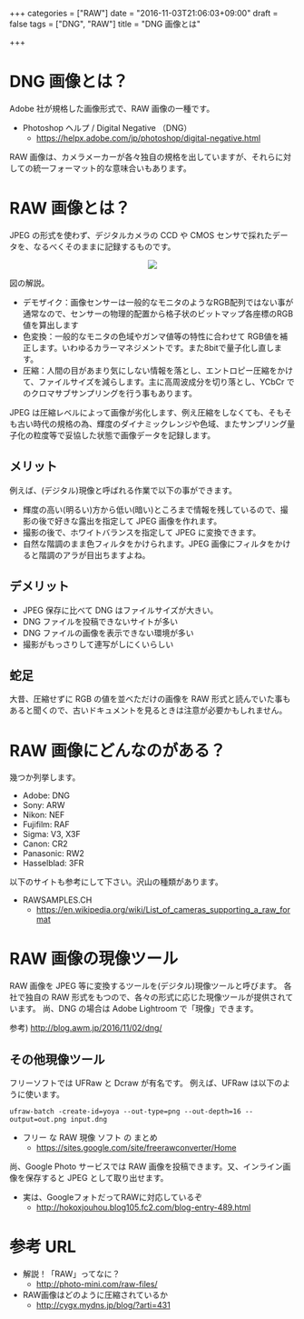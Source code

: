+++
categories = ["RAW"]
date = "2016-11-03T21:06:03+09:00"
draft = false
tags = ["DNG", "RAW"]
title = "DNG 画像とは"

+++

# DNG 画像とは？

Adobe 社が規格した画像形式で、RAW 画像の一種です。

- Photoshop ヘルプ / Digital Negative （DNG）
  -  https://helpx.adobe.com/jp/photoshop/digital-negative.html

RAW 画像は、カメラメーカーが各々独自の規格を出していますが、それらに対しての統一フォーマット的な意味合いもあります。

# RAW 画像とは？

JPEG の形式を使わず、デジタルカメラの CCD や CMOS センサで採れたデータを、なるべくそのままに記録するものです。

<center> <img src="../figure01.png" > </center>

図の解説。

- デモザイク：画像センサーは一般的なモニタのようなRGB配列ではない事が通常なので、センサーの物理的配置から格子状のビットマップ各座標のRGB値を算出します
- 色変換：一般的なモニタの色域やガンマ値等の特性に合わせて RGB値を補正します。いわゆるカラーマネジメントです。また8bitで量子化し直します。
- 圧縮：人間の目があまり気にしない情報を落とし、エントロピー圧縮をかけて、ファイルサイズを減らします。主に高周波成分を切り落とし、YCbCr でのクロマサブサンプリングを行う事もあります。

JPEG は圧縮レベルによって画像が劣化します、例え圧縮をしなくても、そもそも古い時代の規格の為、輝度のダイナミックレンジや色域、またサンプリング量子化の粒度等で妥協した状態で画像データを記録します。


## メリット

例えば、(デジタル)現像と呼ばれる作業で以下の事ができます。

- 輝度の高い(明るい)方から低い(暗い)ところまで情報を残しているので、撮影の後で好きな露出を指定して JPEG 画像を作れます。
- 撮影の後で、ホワイトバランスを指定して JPEG に変換できます。
- 自然な階調のまま色フィルタをかけられます。JPEG 画像にフィルタをかけると階調のアラが目出ちますよね。

## デメリット

- JPEG 保存に比べて DNG はファイルサイズが大きい。
- DNG ファイルを投稿できないサイトが多い
- DNG ファイルの画像を表示できない環境が多い
- 撮影がもっさりして連写がしにくいらしい

## 蛇足

大昔、圧縮せずに RGB の値を並べただけの画像を RAW 形式と読んでいた事もあると聞くので、古いドキュメントを見るときは注意が必要かもしれません。

# RAW 画像にどんなのがある？

幾つか列挙します。

- Adobe: DNG
- Sony: ARW
- Nikon: NEF
- Fujifilm: RAF
- Sigma: V3, X3F
- Canon: CR2
- Panasonic: RW2
- Hasselblad: 3FR

以下のサイトも参考にして下さい。沢山の種類があります。

- RAWSAMPLES.CH
  -  https://en.wikipedia.org/wiki/List_of_cameras_supporting_a_raw_format

# RAW 画像の現像ツール

RAW 画像を JPEG 等に変換するツールを(デジタル)現像ツールと呼びます。
各社で独自の RAW 形式をもつので、各々の形式に応じた現像ツールが提供されています。
尚、DNG の場合は Adobe Lightroom で「現像」できます。

参考) http://blog.awm.jp/2016/11/02/dng/

## その他現像ツール

フリーソフトでは UFRaw と Dcraw が有名です。
例えば、UFRaw は以下のように使います。
```
ufraw-batch -create-id=yoya --out-type=png --out-depth=16 --output=out.png input.dng
```

- フリー な RAW 現像 ソフト の まとめ
  -  https://sites.google.com/site/freerawconverter/Home

尚、Google Photo サービスでは RAW 画像を投稿できます。又、インライン画像を保存すると JPEG として取り出せます。

- 実は、GoogleフォトだってRAWに対応しているぞ
  - http://hokoxjouhou.blog105.fc2.com/blog-entry-489.html

# 参考 URL

- 解説！「RAW」ってなに？
  - http://photo-mini.com/raw-files/
- RAW画像はどのように圧縮されているか
  - http://cygx.mydns.jp/blog/?arti=431
